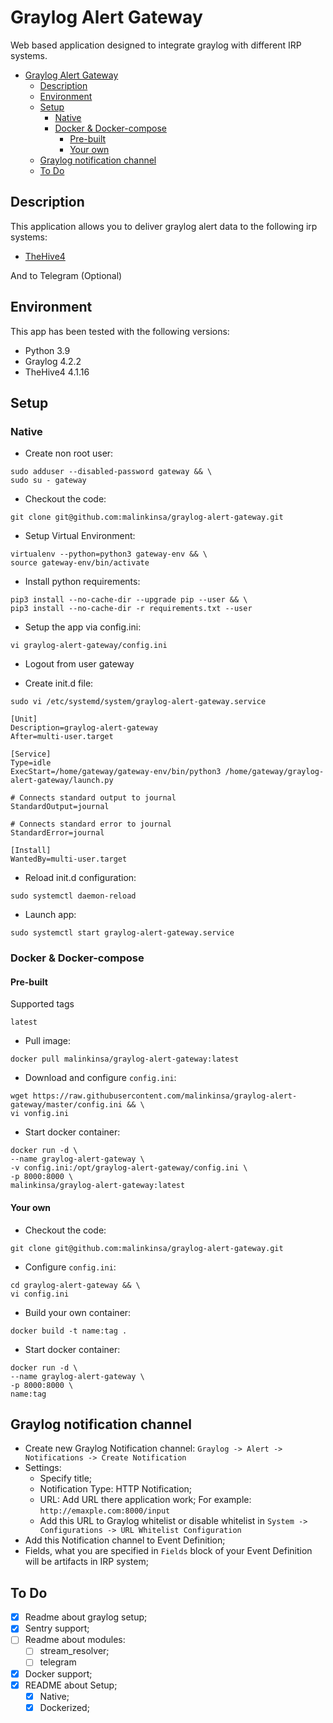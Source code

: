 # Graylog Alert Gateway

Web based application designed to integrate graylog with different IRP systems.

- [Graylog Alert Gateway](#graylog-alert-gateway)
  - [Description](#description)
  - [Environment](#environment)
  - [Setup](#setup)
    - [Native](#native)
    - [Docker & Docker-compose](#docker--docker-compose)
      - [Pre-built](#pre-built)
      - [Your own](#your-own)
  - [Graylog notification channel](#graylog-notification-channel)
  - [To Do](#to-do)

## Description
This application allows you to deliver graylog alert data to the following irp systems:
- [TheHive4](https://thehive-project.org)

And to Telegram (Optional)

## Environment

This app has been tested with the following versions:
- Python 3.9
- Graylog 4.2.2
- TheHive4 4.1.16

## Setup

### Native
- Create non root user:
```shell
sudo adduser --disabled-password gateway && \
sudo su - gateway
```

- Checkout the code:
```shell
git clone git@github.com:malinkinsa/graylog-alert-gateway.git
```

- Setup Virtual Environment:
```shell
virtualenv --python=python3 gateway-env && \
source gateway-env/bin/activate
```

- Install python requirements:
```shell
pip3 install --no-cache-dir --upgrade pip --user && \
pip3 install --no-cache-dir -r requirements.txt --user
```

- Setup the app via config.ini:
```shell
vi graylog-alert-gateway/config.ini
```

- Logout from user gateway

- Create init.d file:
```shell
sudo vi /etc/systemd/system/graylog-alert-gateway.service

[Unit]
Description=graylog-alert-gateway
After=multi-user.target

[Service]
Type=idle
ExecStart=/home/gateway/gateway-env/bin/python3 /home/gateway/graylog-alert-gateway/launch.py

# Connects standard output to journal
StandardOutput=journal

# Connects standard error to journal
StandardError=journal

[Install]
WantedBy=multi-user.target
```

- Reload init.d configuration:
```shell
sudo systemctl daemon-reload
```

- Launch app:
```shell
sudo systemctl start graylog-alert-gateway.service
```

### Docker & Docker-compose

#### Pre-built
Supported tags

```latest```

- Pull image:
```shell
docker pull malinkinsa/graylog-alert-gateway:latest
``` 
 - Download and configure ```config.ini```:
```shell
wget https://raw.githubusercontent.com/malinkinsa/graylog-alert-gateway/master/config.ini && \
vi vonfig.ini
```

- Start docker container:
```shell
docker run -d \
--name graylog-alert-gateway \
-v config.ini:/opt/graylog-alert-gateway/config.ini \
-p 8000:8000 \
malinkinsa/graylog-alert-gateway:latest
```

#### Your own

- Checkout the code:
```shell
git clone git@github.com:malinkinsa/graylog-alert-gateway.git
```

- Configure ```config.ini```:
```shell
cd graylog-alert-gateway && \
vi config.ini
```

- Build your own container:
```shell
docker build -t name:tag . 
```

- Start docker container:
```shell
docker run -d \
--name graylog-alert-gateway \
-p 8000:8000 \
name:tag
```

## Graylog notification channel

- Create new Graylog Notification channel: ```Graylog -> Alert -> Notifications -> Create Notification```
- Settings:
  - Specify title;
  - Notification Type: HTTP Notification;
  - URL: Add URL there application work; For example: ```http://emaxple.com:8000/input```
  - Add this URL to Graylog whitelist or disable whitelist in ```System -> Configurations -> URL Whitelist Configuration```
- Add this Notification channel to Event Definition;
- Fields, what you are specified in ```Fields``` block of your Event Definition will be artifacts in IRP system;

## To Do
- [x] Readme about graylog setup;
- [x] Sentry support;
- [ ] Readme about modules:
  - [ ] stream_resolver;
  - [ ] telegram
- [x] Docker support;
- [x] README about Setup;
  - [x] Native;
  - [x] Dockerized;
